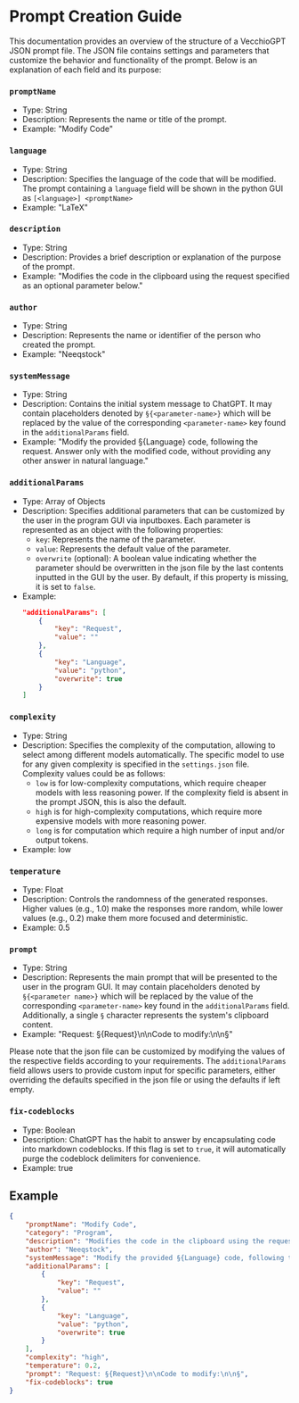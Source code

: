 # Prompt Creation Guide

This documentation provides an overview of the structure of a VecchioGPT JSON prompt file. The JSON file contains settings and parameters that customize the behavior and functionality of the prompt. Below is an explanation of each field and its purpose:

### `promptName`
- Type: String
- Description: Represents the name or title of the prompt.
- Example: "Modify Code"

### `language`
- Type: String
- Description: Specifies the language of the code that will be modified. The prompt containing a `language` field will be shown in the python GUI as `[<language>] <promptName>`
- Example: "LaTeX"

### `description`
- Type: String
- Description: Provides a brief description or explanation of the purpose of the prompt.
- Example: "Modifies the code in the clipboard using the request specified as an optional parameter below."

### `author`
- Type: String
- Description: Represents the name or identifier of the person who created the prompt.
- Example: "Neeqstock"

### `systemMessage`
- Type: String
- Description: Contains the initial system message to ChatGPT. It may contain placeholders denoted by `§{<parameter-name>}` which will be replaced by the value of the corresponding `<parameter-name>` key found in the `additionalParams` field.
- Example: "Modify the provided §{Language} code, following the request. Answer only with the modified code, without providing any other answer in natural language."

### `additionalParams`
- Type: Array of Objects
- Description: Specifies additional parameters that can be customized by the user in the program GUI via inputboxes. Each parameter is represented as an object with the following properties:
    - `key`: Represents the name of the parameter.
    - `value`: Represents the default value of the parameter.
    - `overwrite` (optional): A boolean value indicating whether the parameter should be overwritten in the json file by the last contents inputted in the GUI by the user. By default, if this property is missing, it is set to `false`.
- Example:
  ```json
  "additionalParams": [
      {
          "key": "Request",
          "value": ""
      },
      {
          "key": "Language",
          "value": "python",
          "overwrite": true
      }
  ]
  ```

### `complexity`
- Type: String
- Description: Specifies the complexity of the computation, allowing to select among different models automatically. The specific model to use for any given complexity is specified in the `settings.json` file. Complexity values could be as follows:
  - `low` is for low-complexity computations, which require cheaper models with less reasoning power. If the complexity field is absent in the prompt JSON, this is also the default.
  - `high` is for high-complexity computations, which require more expensive models with more reasoning power.
  - `long` is for computation which require a high number of input and/or output tokens.
- Example: low

### `temperature`
- Type: Float
- Description: Controls the randomness of the generated responses. Higher values (e.g., 1.0) make the responses more random, while lower values (e.g., 0.2) make them more focused and deterministic.
- Example: 0.5

### `prompt`
- Type: String
- Description: Represents the main prompt that will be presented to the user in the program GUI. It may contain placeholders denoted by `§{<parameter name>}` which will be replaced by the value of the corresponding `<parameter-name>` key found in the `additionalParams` field. Additionally, a single `§` character represents the system's clipboard content.
- Example: "Request: §{Request}\n\nCode to modify:\n\n§"

Please note that the json file can be customized by modifying the values of the respective fields according to your requirements. The `additionalParams` field allows users to provide custom input for specific parameters, either overriding the defaults specified in the json file or using the defaults if left empty.

### `fix-codeblocks`
- Type: Boolean
- Description: ChatGPT has the habit to answer by encapsulating code into markdown codeblocks. If this flag is set to `true`, it will automatically purge the codeblock delimiters for convenience.
- Example: true

## Example

```json
{
    "promptName": "Modify Code",
    "category": "Program",
    "description": "Modifies the code in the clipboard using the request specified as optional parameter below.",
    "author": "Neeqstock",
    "systemMessage": "Modify the provided §{Language} code, following the request. Answer only with the modified code, without providing any other answer in natural language.",
    "additionalParams": [
        {
            "key": "Request",
            "value": ""
        },
        {
            "key": "Language",
            "value": "python",
            "overwrite": true
        }
    ],
    "complexity": "high",
    "temperature": 0.2,
    "prompt": "Request: §{Request}\n\nCode to modify:\n\n§",
    "fix-codeblocks": true
}
```
